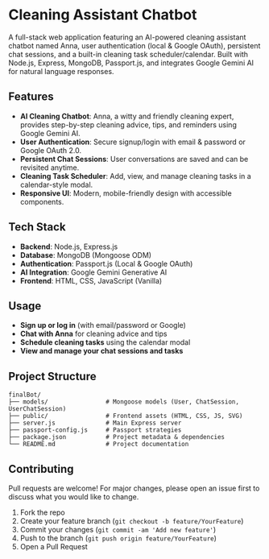 # Cleaning Assistant Chatbot

A full-stack web application featuring an AI-powered cleaning assistant chatbot named Anna, user authentication (local & Google OAuth), persistent chat sessions, and a built-in cleaning task scheduler/calendar. Built with Node.js, Express, MongoDB, Passport.js, and integrates Google Gemini AI for natural language responses.

## Features
- **AI Cleaning Chatbot**: Anna, a witty and friendly cleaning expert, provides step-by-step cleaning advice, tips, and reminders using Google Gemini AI.
- **User Authentication**: Secure signup/login with email & password or Google OAuth 2.0.
- **Persistent Chat Sessions**: User conversations are saved and can be revisited anytime.
- **Cleaning Task Scheduler**: Add, view, and manage cleaning tasks in a calendar-style modal.
- **Responsive UI**: Modern, mobile-friendly design with accessible components.

## Tech Stack
- **Backend**: Node.js, Express.js
- **Database**: MongoDB (Mongoose ODM)
- **Authentication**: Passport.js (Local & Google OAuth)
- **AI Integration**: Google Gemini Generative AI
- **Frontend**: HTML, CSS, JavaScript (Vanilla)

## Usage
- **Sign up or log in** (with email/password or Google)
- **Chat with Anna** for cleaning advice and tips
- **Schedule cleaning tasks** using the calendar modal
- **View and manage your chat sessions and tasks**

## Project Structure
```
finalBot/
├── models/                # Mongoose models (User, ChatSession, UserChatSession)
├── public/                # Frontend assets (HTML, CSS, JS, SVG)
├── server.js              # Main Express server
├── passport-config.js     # Passport strategies
├── package.json           # Project metadata & dependencies
└── README.md              # Project documentation
```

## Contributing
Pull requests are welcome! For major changes, please open an issue first to discuss what you would like to change.

1. Fork the repo
2. Create your feature branch (`git checkout -b feature/YourFeature`)
3. Commit your changes (`git commit -am 'Add new feature'`)
4. Push to the branch (`git push origin feature/YourFeature`)
5. Open a Pull Request